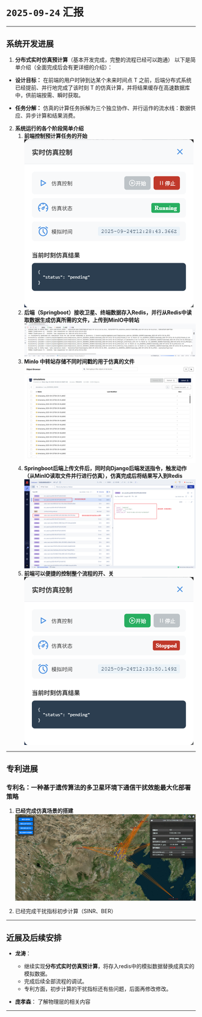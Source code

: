 # `2025-09-24` 汇报

---

## 系统开发进展

1. **分布式实时仿真预计算**（基本开发完成，完整的流程已经可以跑通）
   以下是简单介绍（全面完成后会有更详细的介绍）：
- **设计目标：**
  在前端的用户时钟到达某个未来时间点 T 之前，后端分布式系统已经提前、并行地完成了该时刻 T 的仿真计算，并将结果缓存在高速数据库中，供前端按需、瞬时获取。

- **任务分解：**
  仿真的计算任务拆解为三个独立协作、并行运作的流水线：数据供应、异步计算和结果消费。

2. **系统运行的各个阶段简单介绍**
   1. **前端控制预计算任务的开始**
   ![alt text](image.png)
   2. **后端（Springboot）接收卫星、终端数据存入Redis，并行从Redis中读取数据生成仿真所需的文件，上传到MinIO中转站**
   ![alt text](image-1.png)
   3. **MinIo 中转站存储不同时间戳的用于仿真的文件**
   ![alt text](image-2.png)
   4. **Springboot后端上传文件后，同时向Django后端发送指令，触发动作（从MinIO读取文件并行进行仿真），仿真完成后将结果写入到Redis**
   ![alt text](image-3.png)
   5. **前端可以便捷的控制整个流程的开、关**
   ![alt text](image-4.png)

---

## 专利进展

### 专利名：**一种基于遗传算法的多卫星环境下通信干扰效能最大化部署策略**
1. **已经完成仿真场景的搭建**
![alt text](image-5.png)

2. 已经完成干扰指标初步计算（SINR、BER）

---

## 近展及后续安排

- **龙涛**：  
  * 继续实现**分布式实时仿真预计算**，将存入redis中的模拟数据替换成真实的模拟数据。
  * 完成后续全部流程的调试。
  * 专利方面，初步计算的干扰指标还有些问题，后面再修改修改。


- **庞孝森**：
  了解物理层的相关内容  



---